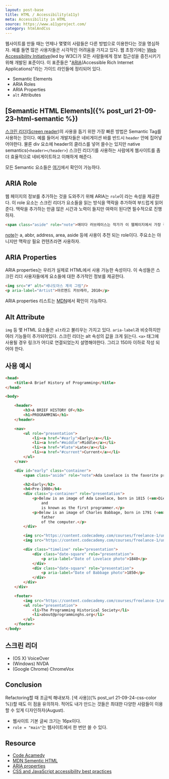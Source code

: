 ```yaml
---
layout: post-base
title: HTML / Accessibility(a11y) 
meta: Accessibility in HTML
source: https://www.a11yproject.com/
category: htmlAndCss
---
```

웹사이트를 만들 때는 언제나 몇몇의 사람들은 다른 방법으로 이용한다는 것을 명심하자. 예를 들면 많은 사용자들은 시각적인 어려움을 가지고 있다. 웹 초창기에는 [Web Accessibility Initiative](https://en.wikipedia.org/wiki/Web_Accessibility_Initiative)(led by W3C)가 모든 사람들에게 정보 접근성을 증진시키기 위해 개발된 표준이다.
이 표준들은 "[ARIA](https://en.wikipedia.org/wiki/WAI-ARIA)(Accessible Rich Internet Applications)"라는 가이드 라인들에 정리되어 있다.

- Semantic Elements
- ARIA Roles
- ARIA Properties
- `alt` Attributes

## [Semantic HTML Elements]({% post_url 21-09-23-html-semantic %})

[스크린 리더](https://ko.wikipedia.org/wiki/%EC%8A%A4%ED%81%AC%EB%A6%B0_%EB%A6%AC%EB%8D%94)([Screen reader](https://en.wikipedia.org/wiki/Screen_reader))의 사용을 돕기 위한 가장 빠른 방법은 Semantic Tag를 사용하는 것이다. 예를 들어서 개발자들은 네비게이션 바를 반드시 `header` 안에 집어넣어야한다. 물론 div 요소에 header의 클라스를 넣어 쓸수는 있지만 native semantics(`<header></header>`) 스크린 리더기를 사용하는 사람에게 웹사이트를 좀더 효율적으로 네비게이트하고 이해하게 해준다.

모든 Semantic 요소들은 [여기](https://developer.mozilla.org/en-US/docs/Web/HTML/Element)에서 확인이 가능하다.

## ARIA Role

웹 페이지의 정보를 추가하는 것을 도와주기 위해 ARIA는 `role`이 라는 속성을 제공한다. 이 role 요소는 스크린 리더가 요소들을 읽는 방식을 맥락을 추가하여 부드럽게 읽어준다.
맥락을 추가하는 만큼 많은 시간과 노력이 들지만 여력이 된다면 필수적으로 진행하자.

```html
<span class="aside" role="note">에이다 러브레이스는 작가가 이 웹페이지에서 가장 좋아하는 프로그래머이다!</span>
```

[note](https://www.w3.org/TR/html-aria/#index-aria-note)는 a, abbr, address, area, aside 등에 사용이 추천 되는 role이다. 주요소는 아니지만 맥락상 필요 컨텐츠라면 사용하자.

## ARIA Properties

ARIA properties는 우리가 실제로 HTML에서 사용 가능한 속성이다. 이 속성들은 스크린 리더 사용자들에게 요소들에 대한 추가적인 정보를 제공한다.

```html
<img src="#" alt="세나도아스 계곡 그림"/>
<p aria-label="Artist">아르멘드 카브레라, 2010</p>
```

ARIA properties 리스트는 [MDN](https://developer.mozilla.org/en-US/docs/Web/Accessibility/ARIA/ARIA_Techniques)에서 확인이 가능하다.

## Alt Attribute

`img` 등 몇 HTML 요소들은 `alt`라고 불리우는 가지고 있다. `aria-label`과 비슷하지만 여러 기능들이 추가되어있다. 스크린 리더는 alt 속성의 값을 크게 읽는다. `<a>` 태그에 사용될 경우 링크가 어디로 연결되었는지 설명해야한다. 그리고 150자 이하로 작성 되어야 한다.

## 사용 예시

```html
<head>
    <title>A Brief History of Programming</title>
</head>

<body>

    <header>
        <h3>A BRIEF HISTORY OF</h3>
        <h1>PROGRAMMING</h1>
    </header>

    <nav>
        <ul role="presentation">
            <li><a href="#early">Early</a></li>
            <li><a href="#middle">Middle</a></li>
            <li><a href="#late">Late</a></li>
            <li><a href="#current">Current</a></li>
        </ul>
    </nav>

    <div id="early" class="container">
        <span class="aside" role="note">Ada Lovelace is the favorite programmer of the author of this web page!</span>

        <h2>Early</h2>
        <h4>Pre-1900</h4>
        <div class="p-container" role="presentation">
            <p>Below is an image of Ada Lovelace, born in 1815 (<em>Died: 1852</em>). She worked with Charles Babbage
                and
                is known as the first programmer.</p>
            <p>Below is an image of Charles Babbage, born in 1791 (<em>Died: 1871</em>). Babbage is considered the
                father
                of the computer.</p>
        </div>

        <img src="https://content.codecademy.com/courses/freelance-1/unit-4/img-lovelace.jpg" alt="Ada Lovelace" />
        <img src="https://content.codecademy.com/courses/freelance-1/unit-4/img-babbage.jpg" alt="Charles Babbage" />

        <div class="timeline" role="presentation">
            <div class="date-square" role="presentation">
                <p aria-label="Date of Lovelace photo">1840</p>
            </div>
            <div class="date-square" role="presentation">
                <p aria-label="Date of Babbage photo">1850</p>
            </div>
        </div>
    </div>

    <footer>
        <img src="https://content.codecademy.com/courses/freelance-1/unit-4/img-logo2.png" id="logo" />
        <ul role="presentation">
            <li>The Programming Historical Society</li>
            <li>about@programminghs.org</li>
        </ul>
    </footer>
</body>
```

## 스크린 리더

- (OS X) VoiceOver
- (Windows) NVDA
- (Google Chrome) ChromeVox

## Conclusion

Refactoring할 때 조금씩 해내보자. [색 사용]({% post_url 21-09-24-css-color %})할 때도 이 점을 유의하자. 적어도 내가 만드는 것들은 최대한 다양한 사람들이 이용할 수 있게 디자인하자(August).

- 웹사이트 기본 글씨 크기는 16px이다.
- `role = "main"`는 웹사이트에서 한 번만 쓸 수 있다.

## Resource

- [Code Acamedy](www.codecademy.com)
- [MDN Sementic HTML](https://developer.mozilla.org/en-US/docs/Web/HTML/Element)
- [ARIA properties](https://developer.mozilla.org/en-US/docs/Web/Accessibility/ARIA/ARIA_Techniques)
- [CSS and JavaScript accessibility best practices](https://developer.mozilla.org/en-US/docs/Learn/Accessibility/CSS_and_JavaScript#keeping_it_unobtrusive)
